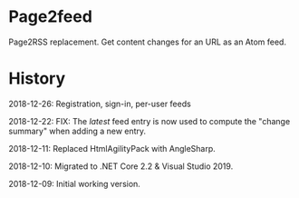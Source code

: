 # Page2feed

Page2RSS replacement. Get content changes for an URL as an Atom feed.

# History

2018-12-26: Registration, sign-in, per-user feeds

2018-12-22: FIX: The _latest_ feed entry is now used to compute the "change summary" when adding a new entry.

2018-12-11: Replaced HtmlAgilityPack with AngleSharp.

2018-12-10: Migrated to .NET Core 2.2 & Visual Studio 2019.

2018-12-09: Initial working version.
